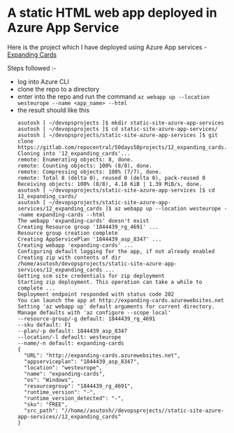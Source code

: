 # A static HTML web app deployed in Azure App Service



Here is the project which I have deployed using Azure App services - [Expanding Cards](https://github.com/measutosh/frontend-gallery/tree/main/expanding-cards)

Steps followed :-

- log into Azure CLI
- clone the repo to a directory
- enter into the repo and run the command `az webapp up --location westeurope --name <app_name> --html`
- the result should like this
  ```
  asutosh [ ~/devopsprojects ]$ mkdir static-site-azure-app-services
  asutosh [ ~/devopsprojects ]$ cd static-site-azure-app-services/
  asutosh [ ~/devopsprojects/static-site-azure-app-services ]$ git clone https://gitlab.com/repocentral/50days50projects/12_expanding_cards.git
  Cloning into '12_expanding_cards'...
  remote: Enumerating objects: 8, done.
  remote: Counting objects: 100% (8/8), done.
  remote: Compressing objects: 100% (7/7), done.
  remote: Total 8 (delta 0), reused 0 (delta 0), pack-reused 0
  Receiving objects: 100% (8/8), 4.18 KiB | 1.39 MiB/s, done.
  asutosh [ ~/devopsprojects/static-site-azure-app-services ]$ cd 12_expanding_cards/
  asutosh [ ~/devopsprojects/static-site-azure-app-services/12_expanding_cards ]$ az webapp up --location westeurope --name expanding-cards --html
  The webapp 'expanding-cards' doesn't exist
  Creating Resource group '1844439_rg_4691' ...
  Resource group creation complete
  Creating AppServicePlan '1844439_asp_8347' ...
  Creating webapp 'expanding-cards' ...
  Configuring default logging for the app, if not already enabled
  Creating zip with contents of dir /home/asutosh/devopsprojects/static-site-azure-app-services/12_expanding_cards ...
  Getting scm site credentials for zip deployment
  Starting zip deployment. This operation can take a while to complete ...
  Deployment endpoint responded with status code 202
  You can launch the app at http://expanding-cards.azurewebsites.net
  Setting 'az webapp up' default arguments for current directory. Manage defaults with 'az configure --scope local'
  --resource-group/-g default: 1844439_rg_4691
  --sku default: F1
  --plan/-p default: 1844439_asp_8347
  --location/-l default: westeurope
  --name/-n default: expanding-cards
  {
    "URL": "http://expanding-cards.azurewebsites.net",
    "appserviceplan": "1844439_asp_8347",
    "location": "westeurope",
    "name": "expanding-cards",
    "os": "Windows",
    "resourcegroup": "1844439_rg_4691",
    "runtime_version": "-",
    "runtime_version_detected": "-",
    "sku": "FREE",
    "src_path": "//home//asutosh//devopsprojects//static-site-azure-app-services//12_expanding_cards"
  }
  ```
